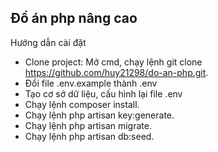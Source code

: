 ## Đồ án php nâng cao

Hướng dẫn cài đặt

- Clone project: Mở cmd, chạy lệnh git clone https://github.com/huy21298/do-an-php.git.
- Đổi file .env.example thành .env
- Tạo cơ sở dữ liệu, cấu hình lại file .env
- Chạy lệnh composer install.
- Chạy lệnh php artisan key:generate.
- Chạy lệnh php artisan migrate.
- Chạy lệnh php artisan db:seed.
